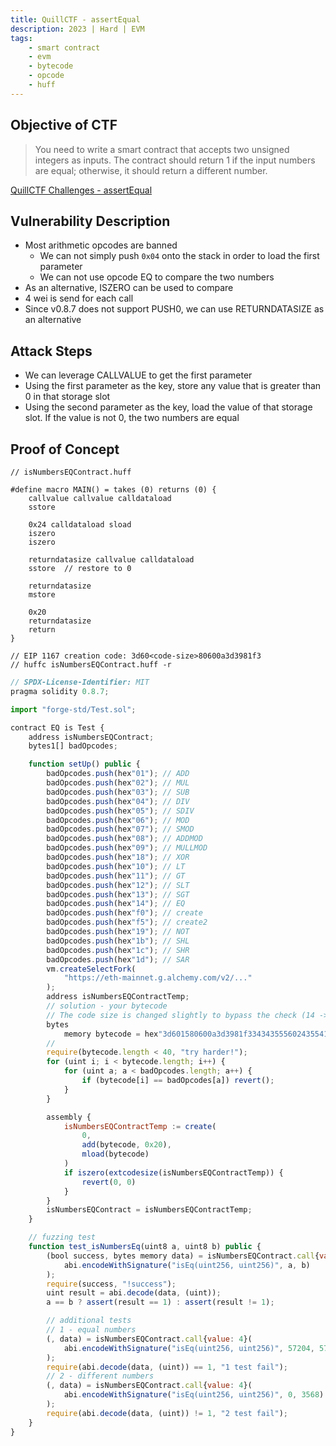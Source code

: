 ```yaml
---
title: QuillCTF - assertEqual
description: 2023 | Hard | EVM
tags:
    - smart contract
    - evm
    - bytecode
    - opcode
    - huff
---
```


## Objective of CTF

> You need to write a smart contract that accepts two unsigned integers as inputs. The contract should return 1 if the input numbers are equal; otherwise, it should return a different number.

[QuillCTF Challenges - assertEqual](https://quillctf.super.site/challenges/assertequal)

## Vulnerability Description

- Most arithmetic opcodes are banned
    - We can not simply push `0x04` onto the stack in order to load the first parameter
    - We can not use opcode EQ to compare the two numbers
- As an alternative, ISZERO can be used to compare
- 4 wei is send for each call
- Since v0.8.7 does not support PUSH0, we can use RETURNDATASIZE as an alternative

## Attack Steps

- We can leverage CALLVALUE to get the first parameter
- Using the first parameter as the key, store any value that is greater than 0 in that storage slot
- Using the second parameter as the key, load the value of that storage slot. If the value is not 0, the two numbers are equal

## Proof of Concept

```
// isNumbersEQContract.huff

#define macro MAIN() = takes (0) returns (0) {
    callvalue callvalue calldataload
    sstore
    
    0x24 calldataload sload
    iszero
    iszero

    returndatasize callvalue calldataload
    sstore  // restore to 0

    returndatasize
    mstore

    0x20
    returndatasize
    return
}

// EIP 1167 creation code: 3d60<code-size>80600a3d3981f3
// huffc isNumbersEQContract.huff -r
```

```js
// SPDX-License-Identifier: MIT
pragma solidity 0.8.7;

import "forge-std/Test.sol";

contract EQ is Test {
    address isNumbersEQContract;
    bytes1[] badOpcodes;

    function setUp() public {
        badOpcodes.push(hex"01"); // ADD
        badOpcodes.push(hex"02"); // MUL
        badOpcodes.push(hex"03"); // SUB
        badOpcodes.push(hex"04"); // DIV
        badOpcodes.push(hex"05"); // SDIV
        badOpcodes.push(hex"06"); // MOD
        badOpcodes.push(hex"07"); // SMOD
        badOpcodes.push(hex"08"); // ADDMOD
        badOpcodes.push(hex"09"); // MULLMOD
        badOpcodes.push(hex"18"); // XOR
        badOpcodes.push(hex"10"); // LT
        badOpcodes.push(hex"11"); // GT
        badOpcodes.push(hex"12"); // SLT
        badOpcodes.push(hex"13"); // SGT
        badOpcodes.push(hex"14"); // EQ
        badOpcodes.push(hex"f0"); // create
        badOpcodes.push(hex"f5"); // create2
        badOpcodes.push(hex"19"); // NOT
        badOpcodes.push(hex"1b"); // SHL
        badOpcodes.push(hex"1c"); // SHR
        badOpcodes.push(hex"1d"); // SAR
        vm.createSelectFork(
            "https://eth-mainnet.g.alchemy.com/v2/..."
        );
        address isNumbersEQContractTemp;
        // solution - your bytecode
        // The code size is changed slightly to bypass the check (14 -> 15)
        bytes
            memory bytecode = hex"3d601580600a3d3981f3343435556024355415153d3435553d5260203df3";
        //
        require(bytecode.length < 40, "try harder!");
        for (uint i; i < bytecode.length; i++) {
            for (uint a; a < badOpcodes.length; a++) {
                if (bytecode[i] == badOpcodes[a]) revert();
            }
        }

        assembly {
            isNumbersEQContractTemp := create(
                0,
                add(bytecode, 0x20),
                mload(bytecode)
            )
            if iszero(extcodesize(isNumbersEQContractTemp)) {
                revert(0, 0)
            }
        }
        isNumbersEQContract = isNumbersEQContractTemp;
    }

    // fuzzing test
    function test_isNumbersEq(uint8 a, uint8 b) public {
        (bool success, bytes memory data) = isNumbersEQContract.call{value: 4}(
            abi.encodeWithSignature("isEq(uint256, uint256)", a, b)
        );
        require(success, "!success");
        uint result = abi.decode(data, (uint));
        a == b ? assert(result == 1) : assert(result != 1);

        // additional tests
        // 1 - equal numbers
        (, data) = isNumbersEQContract.call{value: 4}(
            abi.encodeWithSignature("isEq(uint256, uint256)", 57204, 57204)
        );
        require(abi.decode(data, (uint)) == 1, "1 test fail");
        // 2 - different numbers
        (, data) = isNumbersEQContract.call{value: 4}(
            abi.encodeWithSignature("isEq(uint256, uint256)", 0, 3568)
        );
        require(abi.decode(data, (uint)) != 1, "2 test fail");
    }
}
```